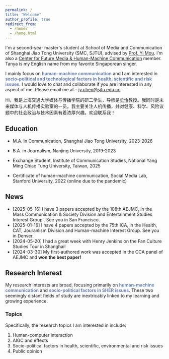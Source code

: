```yaml
---
permalink: /
title: "Welcome"
author_profile: true
redirect_from: 
  - /home/
  - /home.html
---
```

<style>
    /* 强制拓宽本页面的主内容区域 */
    .page__inner-wrap {
        max-width: 1600px !important;
    }

    /* 保留：为你名字创建的专属样式 */
    .my-name {
        color:#6984bd; /* depart蓝 */
        font-weight: 700;  /* 粗体 */
    }
</style>



I'm a second-year master's student at School of Media and Communication of Shanghai Jiao Tong University  (SMC, SJTU), advised by [Prof. Yi Mou](https://cfmhmc.github.io/yimou.github.io/). I’m also a [Center for Future Media & Human-Machine Communication](https://cfmhmc.github.io/) member. Tanya is my English name from my favorite Singaporean singer. 

I mainly focus on <span class="my-name">human-machine communication</span> and I am interested in <span class="my-name">socio-political and technological factors in health, scientific and risk issues</span>. I would love to chat and collaborate if you are interested in any aspect of me. Please email me at - jy.chen@sjtu.edu.cn.

Hi，我是上海交通大学媒体与传播学院的研二学生，导师是[牟怡](https://cfmhmc.github.io/yimou.github.io/)教授。我同时是未来媒体与人机传播实验室的一员。我主要关注人机传播，并对健康、科学、风险议题中的社会政治与技术因素有着浓厚兴趣。欢迎联系我！

## Education
- M.A. in Communication, Shanghai Jiao Tong University, 2023-2026
- B.A. in Journalism, Nanjing University, 2019-2023

- Exchange Student, Institute of Communication Studies, National Yang Ming Chiao Tung University, Taiwan, 2025
- Certificate of human-machine communication, Social Media Lab, Stanford University, 2022 (online due to the pandemic)

## News
* [2025-05-16] I have 3 papers accepted by the 108th AEJMC, in the Mass Communication & Society Division and Entertainment Studies Interest Group . See you in San Francisco.
* [2025-01-16] I have 4 papers accepted by the 75th ICA, in the Health, CAT, Jouranlism Division and Human-machine Interest Group. See you in Denver.
* [2024-05-20]  I had a great week with Henry Jenkins on the Fan Culture Studies Tour in Shanghai!
* [2024-03-30]  My first-authored work was accepted in the CCA panel of AEJMC and **won the best paper!** 

## Research Interest
My research interests are broad, focusing primarily on <span class="my-name">human-machine communication</span> and <span class="my-name">socio-political factors in SHER issues</span>. These two seemingly distant fields of study are inextricably linked to my learning and growing experience.

### Topics
Specifically, the research topics I am interested in include:
1. Human-computer interaction
2. AIGC and effects
3. Socio-political factors in health, scientific, environmental and risk issues
4. Public opinion
